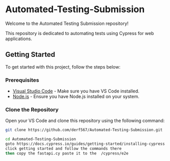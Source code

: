 # Automated-Testing-Submission
Welcome to the Automated Testing Submission repository!

This repository is dedicated to automating tests using Cypress for web applications.

## Getting Started

To get started with this project, follow the steps below:

### Prerequisites

- [Visual Studio Code](https://code.visualstudio.com/) - Make sure you have VS Code installed.
- [Node.js](https://nodejs.org/) - Ensure you have Node.js installed on your system.

### Clone the Repository

Open your VS Code and clone this repository using the following command:

```bash
git clone https://github.com/derf567/Automated-Testing-Submission.git

cd Automated-Testing-Submission
goto https://docs.cypress.io/guides/getting-started/installing-cypress
click getting started and follow the commands there
then copy the fastapi.cy paste it to the  /cypress/e2e
